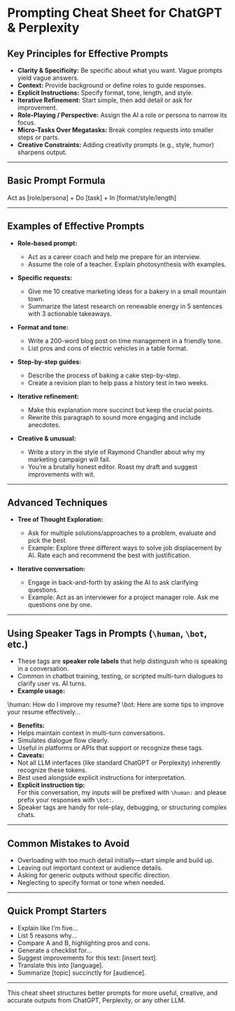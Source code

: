 # Prompting Cheat Sheet for ChatGPT & Perplexity

## Key Principles for Effective Prompts

- **Clarity & Specificity:** Be specific about what you want. Vague prompts yield vague answers.
- **Context:** Provide background or define roles to guide responses.
- **Explicit Instructions:** Specify format, tone, length, and style.
- **Iterative Refinement:** Start simple, then add detail or ask for improvement.
- **Role-Playing / Perspective:** Assign the AI a role or persona to narrow its focus.
- **Micro-Tasks Over Megatasks:** Break complex requests into smaller steps or parts.
- **Creative Constraints:** Adding creativity prompts (e.g., style, humor) sharpens output.

---

## Basic Prompt Formula


Act as [role/persona] + Do [task] + In [format/style/length]

---

## Examples of Effective Prompts

- **Role-based prompt:**
  - Act as a career coach and help me prepare for an interview.
  - Assume the role of a teacher. Explain photosynthesis with examples.

- **Specific requests:**
  - Give me 10 creative marketing ideas for a bakery in a small mountain town.
  - Summarize the latest research on renewable energy in 5 sentences with 3 actionable takeaways.

- **Format and tone:**
  - Write a 200-word blog post on time management in a friendly tone.
  - List pros and cons of electric vehicles in a table format.

- **Step-by-step guides:**
  - Describe the process of baking a cake step-by-step.
  - Create a revision plan to help pass a history test in two weeks.

- **Iterative refinement:**
  - Make this explanation more succinct but keep the crucial points.
  - Rewrite this paragraph to sound more engaging and include anecdotes.

- **Creative & unusual:**
  - Write a story in the style of Raymond Chandler about why my marketing campaign will fail.
  - You’re a brutally honest editor. Roast my draft and suggest improvements with wit.

---

## Advanced Techniques

- **Tree of Thought Exploration:**
  - Ask for multiple solutions/approaches to a problem, evaluate and pick the best.
  - Example: Explore three different ways to solve job displacement by AI. Rate each and recommend the best with justification.

- **Iterative conversation:**
  - Engage in back-and-forth by asking the AI to ask clarifying questions.
  - Example: Act as an interviewer for a project manager role. Ask me questions one by one.

---

## Using Speaker Tags in Prompts (`\human`, `\bot`, etc.)

- These tags are **speaker role labels** that help distinguish who is speaking in a conversation.
- Common in chatbot training, testing, or scripted multi-turn dialogues to clarify user vs. AI turns.
- **Example usage:**


\human: How do I improve my resume?
\bot: Here are some tips to improve your resume effectively...

- **Benefits:**
- Helps maintain context in multi-turn conversations.
- Simulates dialogue flow clearly.
- Useful in platforms or APIs that support or recognize these tags.
- **Caveats:**
- Not all LLM interfaces (like standard ChatGPT or Perplexity) inherently recognize these tokens.
- Best used alongside explicit instructions for interpretation.
- **Explicit instruction tip:**  
For this conversation, my inputs will be prefixed with `\human:` and please prefix your responses with `\bot:`.
- Speaker tags are handy for role-play, debugging, or structuring complex chats.

---

## Common Mistakes to Avoid

- Overloading with too much detail initially—start simple and build up.
- Leaving out important context or audience details.
- Asking for generic outputs without specific direction.
- Neglecting to specify format or tone when needed.

---

## Quick Prompt Starters

- Explain like I’m five...
- List 5 reasons why...
- Compare A and B, highlighting pros and cons.
- Generate a checklist for...
- Suggest improvements for this text: [insert text].
- Translate this into [language].
- Summarize [topic] succinctly for [audience].

---

This cheat sheet structures better prompts for more useful, creative, and accurate outputs from ChatGPT, Perplexity, or any other LLM.
